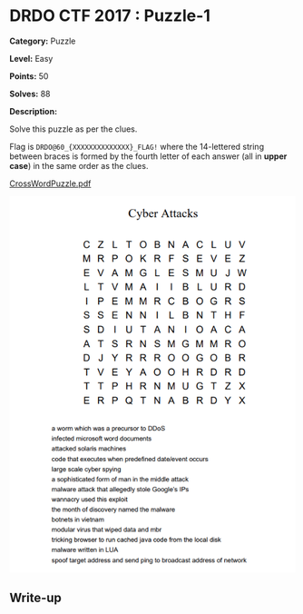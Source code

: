 # DRDO CTF 2017 : Puzzle-1

**Category:** Puzzle

**Level:** Easy

**Points:** 50

**Solves:** 88

**Description:**

Solve this puzzle as per the clues.

Flag is `DRDO@60_{XXXXXXXXXXXXXX}_FLAG!`
where the 14-lettered string between braces is formed by the fourth letter of each answer (all in **upper case**) in the same order as the clues.

[CrossWordPuzzle.pdf](CrossWordPuzzle.pdf)

![puzzle.png](puzzle.png)

## Write-up



